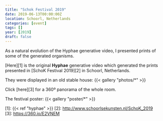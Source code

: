 ```yaml
---
title: "Schok Festival 2019"
date: 2019-06-13T00:00:00Z
location: Schoorl, Netherlands
categories: [event]
tags: []
year: [2019]
draft: false
---
```


As a natural evolution of the Hyphae generative video, I presented prints of some of the generated organisms. 
<!--more-->

[Here][1] is the original **Hyphae** generative video which generated the prints presented in [SchoK Festival 2019][2] in Schoorl, Netherlands.

They were displayed in an old stable house:
{{< gallery "photos/*" >}}

Click [here][3] for a 360º panorama of the whole room.

The festival poster:
{{< gallery "poster/*" >}}

[1]: {{< ref "hyphae" >}}
[2]: <http://www.schoorlsekunsten.nl/SchoK_2019>
[3]: <https://360.io/E2VNEM>
